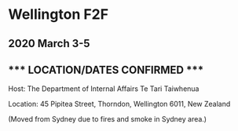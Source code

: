 # Wellington F2F
## 2020 March 3-5
## *** LOCATION/DATES CONFIRMED ***

Host: The Department of Internal Affairs Te Tari Taiwhenua

Location: 45 Pipitea Street, Thorndon, Wellington 6011, New Zealand

(Moved from Sydney due to fires and smoke in Sydney area.)

